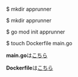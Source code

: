 $ mkdir apprunner

$ mkdir apprunner

$ go mod init apprunner

$ touch Dockerfile main.go

**main.go**は[こちら](./src/go/main.go)

**Dockerfile**は[こちら](./src/go/Dockerfile)

